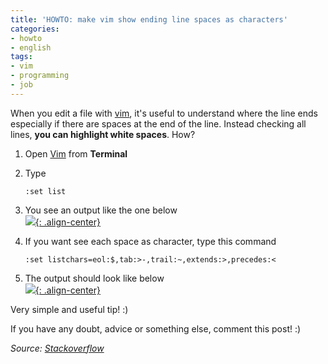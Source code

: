 ```yaml
---
title: 'HOWTO: make vim show ending line spaces as characters'
categories:
- howto
- english
tags:
- vim
- programming
- job
---
```

When you edit a file with [vim](http://www.vim.org/), it's useful to understand
where the line ends especially if there are spaces at the end of the line.
Instead checking all lines, **you can highlight white spaces**. How?

  1. Open [Vim](http://www.vim.org/) from **Terminal**
  2. Type

     ```
     :set list
     ```
  3. You see an output like the one below  
     [![]({{site.url}}/images/vimsetlist1.png){: .align-center}]({{site.url}}/images/vimsetlist1.png)
  4. If you want see each space as character, type this command 
    
     ```
     :set listchars=eol:$,tab:>-,trail:~,extends:>,precedes:<
     ```
  5. The output should look like below  
     [![]({{site.url}}/images/vimsetlist2.png){: .align-center}]({{site.url}}/images/vimsetlist2.png)

Very simple and useful tip! :)

If you have any doubt, advice or something else, comment this post! :)

_Source: [Stackoverflow](http://stackoverflow.com/questions/1675688/make-vim-show-all-white-spaces-as-a-character)_

